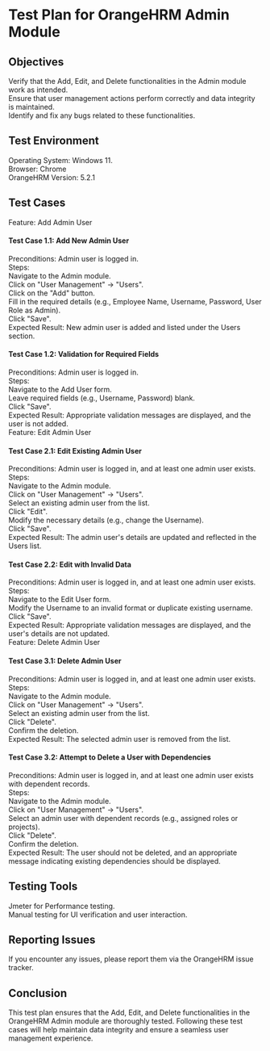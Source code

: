 # Test Plan for OrangeHRM Admin Module
## Objectives
Verify that the Add, Edit, and Delete functionalities in the Admin module work as intended. <br/>
Ensure that user management actions perform correctly and data integrity is maintained.<br/>
Identify and fix any bugs related to these functionalities.<br/>
## Test Environment
Operating System: Windows 11. <br/>
Browser: Chrome <br/>
OrangeHRM Version: 5.2.1<br/>
## Test Cases
Feature: Add Admin User <br/>
#### Test Case 1.1: Add New Admin User
Preconditions: Admin user is logged in.<br/>
Steps:<br/>
Navigate to the Admin module.<br/>
Click on "User Management" -> "Users".<br/>
Click on the "Add" button.<br/>
Fill in the required details (e.g., Employee Name, Username, Password, User Role as Admin).<br/>
Click "Save".<br/>
Expected Result: New admin user is added and listed under the Users section.<br/>

#### Test Case 1.2: Validation for Required Fields<br/>
Preconditions: Admin user is logged in.<br/>
Steps:<br/>
Navigate to the Add User form.<br/>
Leave required fields (e.g., Username, Password) blank.<br/>
Click "Save".<br/>
Expected Result: Appropriate validation messages are displayed, and the user is not added.<br/>
Feature: Edit Admin User<br/>

#### Test Case 2.1: Edit Existing Admin User<br/>
Preconditions: Admin user is logged in, and at least one admin user exists.<br/>
Steps:<br/>
Navigate to the Admin module.<br/>
Click on "User Management" -> "Users".<br/>
Select an existing admin user from the list.<br/>
Click "Edit".<br/>
Modify the necessary details (e.g., change the Username).<br/>
Click "Save".<br/>
Expected Result: The admin user's details are updated and reflected in the Users list.<br/>

#### Test Case 2.2: Edit with Invalid Data<br/>
Preconditions: Admin user is logged in, and at least one admin user exists.<br/>
Steps:<br/>
Navigate to the Edit User form.<br/>
Modify the Username to an invalid format or duplicate existing username.<br/>
Click "Save".<br/>
Expected Result: Appropriate validation messages are displayed, and the user's details are not updated.<br/>
Feature: Delete Admin User<br/>

#### Test Case 3.1: Delete Admin User<br/>
Preconditions: Admin user is logged in, and at least one admin user exists.<br/>
Steps:<br/>
Navigate to the Admin module.<br/>
Click on "User Management" -> "Users".<br/>
Select an existing admin user from the list.<br/>
Click "Delete".<br/>
Confirm the deletion.<br/>
Expected Result: The selected admin user is removed from the list.<br/>

#### Test Case 3.2: Attempt to Delete a User with Dependencies<br/>
Preconditions: Admin user is logged in, and at least one admin user exists with dependent records.<br/>
Steps:<br/>
Navigate to the Admin module.<br/>
Click on "User Management" -> "Users".<br/>
Select an admin user with dependent records (e.g., assigned roles or projects).<br/>
Click "Delete".<br/>
Confirm the deletion.<br/>
Expected Result: The user should not be deleted, and an appropriate message indicating existing dependencies should be displayed.<br/>

## Testing Tools<br/>
Jmeter for Performance testing. <br/>
Manual testing for UI verification and user interaction.<br/>

## Reporting Issues<br/>
If you encounter any issues, please report them via the OrangeHRM issue tracker.<br/>

## Conclusion<br/>
This test plan ensures that the Add, Edit, and Delete functionalities in the OrangeHRM Admin module are thoroughly tested. Following these test cases will help maintain data integrity and ensure a seamless user management experience.<br/>
